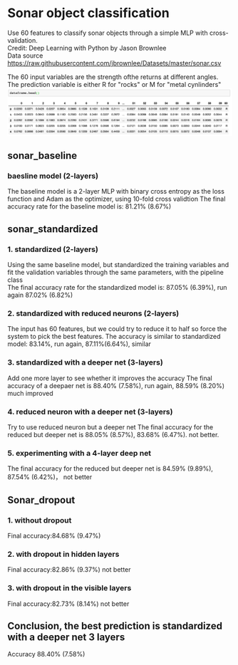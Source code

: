 # Sonar object classification

Use 60 features to classify sonar objects through a simple MLP with cross-validation.  
Credit: Deep Learning with Python by Jason Brownlee  
Data source https://raw.githubusercontent.com/jbrownlee/Datasets/master/sonar.csv

The 60 input variables are the strength ofthe returns at different angles.   
The prediction variable is either R for "rocks" or M for "metal cynlinders"  
![dataframe](https://github.com/sindhri/sonar_object_classification/blob/master/doc/img1.png)

## sonar_baseline
### baesline model (2-layers)
The baseline model is a 2-layer MLP with binary cross entropy as the loss function and Adam as the optimizer, using 10-fold cross validtion
The final accuracy rate for the baseline model is: 81.21% (8.67%)

## sonar_standardized
### 1. standardized (2-layers)
Using the same baseline model, but standardized the training variables and fit the validation variables through the same parameters, with the pipeline class  
The final accuracy rate for the standardized model is: 87.05% (6.39%), run again 87.02% (6.82%)

### 2. standardized with reduced neurons (2-layers)
The input has 60 features, but we could try to reduce it to half so force the system to pick the best features.
The accuracy is similar to standardized model: 83.14%, run again, 87.11%(6.64%), similar

### 3.  standardized with a deeper net (3-layers)
Add one more layer to see whether it improves the accuracy
The final accuracy of a deepaer net is 88.40% (7.58%), run again, 88.59% (8.20%)  much improved

### 4.  reduced neuron with a deeper net (3-layers)
Try to use reduced neuron but a deeper net
The final accuracy for the reduced but deeper net is 88.05% (8.57%), 83.68% (6.47%). not better.

### 5.  experimenting with a 4-layer deep net
The final accuracy for the reduced but deeper net is 84.59% (9.89%), 87.54% (6.42%)， not better


## Sonar_dropout
### 1. without dropout
Final accuracy:84.68% (9.47%)

### 2. with dropout in hidden layers
Final accuracy:82.86% (9.37%) not better

### 3. with dropout in the visible layers
Final accuracy:82.73% (8.14%) not better

## Conclusion, the best prediction is standardized with a deeper net 3 layers
Accuracy 88.40% (7.58%)
